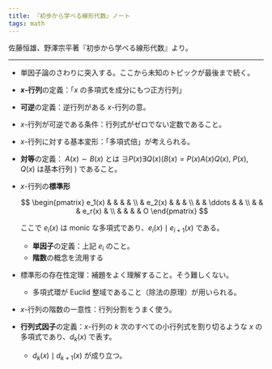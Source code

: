 ```yaml
---
title: 『初歩から学べる線形代数』ノート
tags: math
---
```


佐藤恒雄、野澤宗平著『初歩から学べる線形代数』より。

----

* 単因子論のさわりに突入する。ここから未知のトピックが最後まで続く。
* **$x$-行列**の定義：「$x$ の多項式を成分にもつ正方行列」
* **可逆**の定義：逆行列がある $x$-行列の意。
* $x$-行列が可逆である条件：行列式がゼロでない定数であること。
* $x$-行列に対する基本変形：「多項式倍」が考えられる。
* **対等**の定義：
  $A(x) \sim B(x)$ とは $\exists{P(x)}\exists{Q(x)} (B(x) = P(x)A(x)Q(x),$ $P(x), Q(x)$ は基本行列 $)$ であること。
* $x$-行列の**標準形**

  $$
  \begin{pmatrix}
  e_1(x) &        &        &        &   \\
         & e_2(x) &        &        &   \\
         &        & \ddots &        &   \\
         &        &        & e_r(x) &   \\
         &        &        &        & O
  \end{pmatrix}
  $$

  ここで $e_i(x)$ は monic な多項式であり、$e_i(x) \mid e_{i + 1}(x)$ である。
  * **単因子**の定義：上記 $e_i$ のこと。
  * **階数**の概念を流用する
* 標準形の存在性定理：補題をよく理解すること。そう難しくない。
  * 多項式環が Euclid 整域であること（除法の原理）が用いられる。
* $x$-行列の階数の一意性：行列分割をうまく使う。
* **行列式因子**の定義：$x$-行列の $k$ 次のすべての小行列式を割り切るような $x$ の多項式であり、$d_k(x)$ で表す。
  * $d_k(x) \mid d_{k+1}(x)$ が成り立つ。
